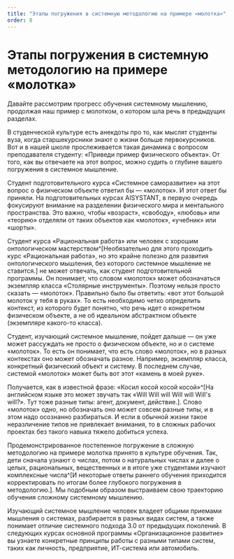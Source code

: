```yaml
---
title: "Этапы погружения в системную методологию на примере «молотка»"
order: 8
---
```


# Этапы погружения в системную методологию на примере «молотка»

Давайте рассмотрим прогресс обучения системному мышлению, продолжая наш пример с молотком, о котором шла речь в предыдущих разделах.

В студенческой культуре есть анекдоты про то, как мыслят студенты вуза, когда старшекурсники знают о жизни больше первокурсников. Вот и в нашей школе прослеживается такая динамика с вопросом преподавателя студенту: «Приведи пример физического объекта». От того, как вы отвечаете на этот вопрос, можно судить о глубине вашего погружения в системное мышление.

Студент подготовительного курса «Системное саморазвитие» на этот вопрос о физическом объекте ответил бы — «молоток». И этот ответ бы приняли. На подготовительных курсах AISYSTANT, в первую очередь фокусируют внимание на разделении физического мира и ментального пространства. Это важно, чтобы «возраст», «свободу», «любовь» или «теорию» отделяли от таких объектов как «молоток», «учебник» или «шорты».

Студент курса «Рациональная работа» или человек с хорошим онтологическом мастерством^[Необязательно для этого проходить курс «Рациональная работа», но это крайне полезно для развития онтологического мышления, без которого системное мышление не ставится.] не может отвечать, как студент подготовительной программы. Он понимает, что словом «молоток» может обозначаться экземпляр класса «Столярные инструменты». Поэтому нельзя просто сказать — «молоток». Правильно было бы ответить: «вот этот большой молоток у тебя в руках». То есть необходимо четко определить контекст, из которого будет понятно, что речь идет о конкретном физическом объекте, а не об идеальном абстрактном объекте (экземпляре какого-то класса).

Студент, изучающий системное мышление, пойдет дальше — он уже может рассуждать не просто о физическом объекте, но и о системе «молоток». То есть он понимает, что есть слово «молоток», но в разных контекстах оно может обозначать разное. Например, экземпляр класса, конкретный физический объект и систему. В последнем случае, системой «молоток» может быть вот этот «камень в моей руке».

Получается, как в известной фразе: «Косил косой косой косой»^[На английском языке это может звучать так «Will Will will Will will Will's will?». Тут тоже разные типы: агент, документ, действие.]. Слово «молоток» одно, но обозначать оно может совсем разные типы, и в этом надо осознанно разбираться. И если в обычной жизни такое неразличение типов не привлекает внимания, то в сложных рабочих проектах без такого навыка тяжело добиться успеха.

Продемонстрированное постепенное погружение в сложную методологию на примере молотка принято в культуре обучения. Так, дети сначала узнают о числах, потом о натуральных числах и далее о целых, рациональных, вещественных и в итоге уже студентами изучают комплексные числа^[И некоторые ответы раннего обучения приходится корректировать по итогам более глубокого погружения в методологию.]. Мы подобным образом выстраиваем свою траекторию обучения сложному системному мышлению.

Изучающий системное мышление человек владеет общими приемами мышления о системах, разбирается в разных видах систем, а также понимает отличие системного подхода 3.0 от предыдущих поколений. В следующих курсах основной программы «Организационное развитие» вы узнаете конкретные принципы работы с разными типами систем, таких как личность, предприятие, ИТ-система или автомобиль.